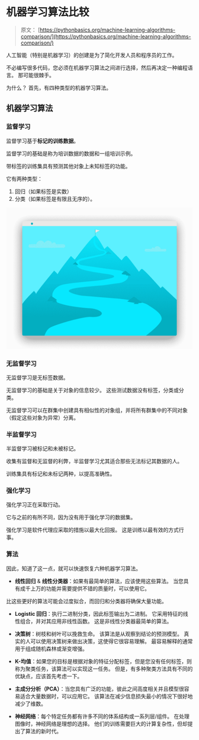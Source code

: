 # 机器学习算法比较

> 原文： [https://pythonbasics.org/machine-learning-algorithms-comparison/](https://pythonbasics.org/machine-learning-algorithms-comparison/)

人工智能（特别是机器学习）的创建是为了简化开发人员和程序员的工作。

不必编写很多代码，您必须在机器学习算法之间进行选择，然后再决定一种编程语言。 那可能很棘手。



为什么？ 首先，有四种类型的机器学习算法。

## 机器学习算法

### 监督学习

监督学习基于**标记的训练数据**。

监督学习的基础是称为培训数据的数据和一组培训示例。

带标签的训练集具有预测其他对象上未知标签的功能。

它有两种类型：

1.  回归（如果标签是实数）
2.  分类（如果标签是有限且无序的）。

![supervised learning uses labeled training data](img/a00bd824aae90021b95e57c905444e0f.jpg)

### 无监督学习

无监督学习是无标签数据。

无监督学习的基础是关于对象的信息较少。 这些测试数据没有标签，分类或分类。

无监督学习可以在群集中创建具有相似性的对象组，并将所有群集中的不同对象（假定这些对象为异常）分离。

### 半监督学习

半监督学习被标记和未被标记。

收集有监督和无监督的利弊，半监督学习尤其适合那些无法标记其数据的人。

训练集具有标记和未标记两种，以提高准确性。

### 强化学习

强化学习正在采取行动。

它与之前的有所不同，因为没有用于强化学习的数据集。

强化学习是软件代理应采取的措施以最大化回报。 这是训练以最有效的方式行事。

### 算法

因此，知道了这一点，就可以快速恢复六种机器学习算法。

*   **线性回归** & **线性分类器**：如果有最简单的算法，应该使用这些算法。 当您具有成千上万的功能并需要提供不错的质量时，可以使用它。

比这些更好的算法可能会过度拟合，而回归和分类器将确保大量功能。

*   **Logistic 回归**：执行二进制分类，因此标签输出为二进制。 它采用特征的线性组合，并对其应用非线性函数。 这是非线性分类器最简单的算法。

*   **决策树**：树枝和树叶可以挽救生命。 该算法是从观察到结论的预测模型。 真实的人可以使用决策树来做出决策，这使得它很容易理解。 最容易解释的通常用于组成随机森林或渐变增强。

*   **K-均值**：如果您的目标是根据对象的特征分配标签，但是您没有任何标签，则称为聚类任务，该算法可以实现这一任务。 但是，有多种聚类方法具有不同的优缺点，应该首先考虑一下。

*   **主成分分析（PCA）**：当您具有广泛的功能，彼此之间高度相关并且模型很容易适合大量数据时，可以应用它。 该算法在减少信息损失最小的情况下很好地减少了维数。

*   **神经网络**：每个特定任务都有许多不同的体系结构或一系列层/组件。 在处理图像时，神经网络是理想的选择。 他们的训练需要巨大的计算复杂性，但却提出了算法的新时代。